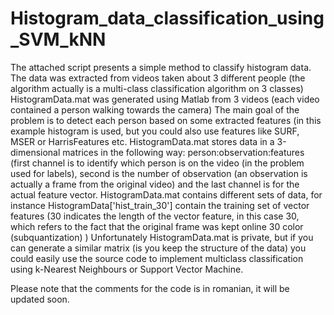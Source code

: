 # Histogram_data_classification_using_SVM_kNN
The attached script presents a simple method to classify histogram data. The data was extracted from videos taken about 3 different people (the algorithm actually is a multi-class classification algorithm on 3 classes)
HistogramData.mat was generated using Matlab from 3 videos (each video contained a person walking towards the camera)
The main goal of the problem is to detect each person based on some extracted features (in this example histogram is used, but you could also use features like SURF, MSER or HarrisFeatures etc.
HistogramData.mat stores data in a 3-dimensional matrices in the following way: person:observation:features (first channel is to identify which person is on the video (in the problem used for labels), second is the number of observation (an observation is actually a frame from the original video) and the last channel is for the actual feature vector.
HistogramData.mat contains different sets of data, for instance HistogramData['hist_train_30'] contain the training set of vector features (30 indicates the length of the vector feature, in this case 30, which refers to the fact that the original frame was kept online 30 color (subquantization) )
Unfortunately HistogramData.mat is private, but if you can generate a similar matrix (is you keep the structure of the data) you could easily use the source code to implement multiclass classification using k-Nearest Neighbours or Support Vector Machine.

Please note that the comments for the code is in romanian, it will be updated soon.
